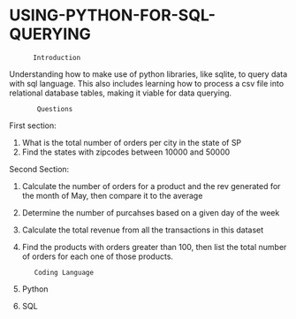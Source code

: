 # USING-PYTHON-FOR-SQL-QUERYING
          Introduction
Understanding how to make use of python libraries, like sqlite, to query data with sql language. This also includes learning how to process a csv file into relational database tables, making it viable for data querying. 

           Questions
First section:
1. What is the total number of orders per city in the state of SP
2. Find the states with zipcodes between 10000 and 50000

Second Section:
1. Calculate the number of orders for a product and the rev generated for the month of May, then compare it to the average
2. Determine the number of purcahses based on a given day of the week
3. Calculate the total revenue from all the transactions in this dataset
4. Find the products with orders greater than 100, then list the total number of orders for each one of those products.

          Coding Language
1. Python
2. SQL 
